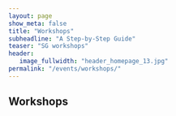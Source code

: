 ```yaml
---
layout: page
show_meta: false
title: "Workshops"
subheadline: "A Step-by-Step Guide"
teaser: "SG workshops"
header:
   image_fullwidth: "header_homepage_13.jpg"
permalink: "/events/workshops/"
---
```


## Workshops